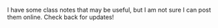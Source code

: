 I have some class notes that may be useful, but I am not sure I can post them online. Check back for updates!
